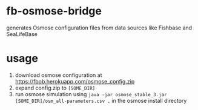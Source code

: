 # fb-osmose-bridge
generates Osmose configuration files from data sources like Fishbase and SeaLifeBase

# usage

1. download osmose configuration at https://fbob.herokuapp.com/osmose_config.zip
2. expand config.zip to ```[SOME_DIR]```
3. run osmose simulation using ```java -jar osmose_stable_3.jar [SOME_DIR]/osm_all-parameters.csv .``` in the osmose install directory
